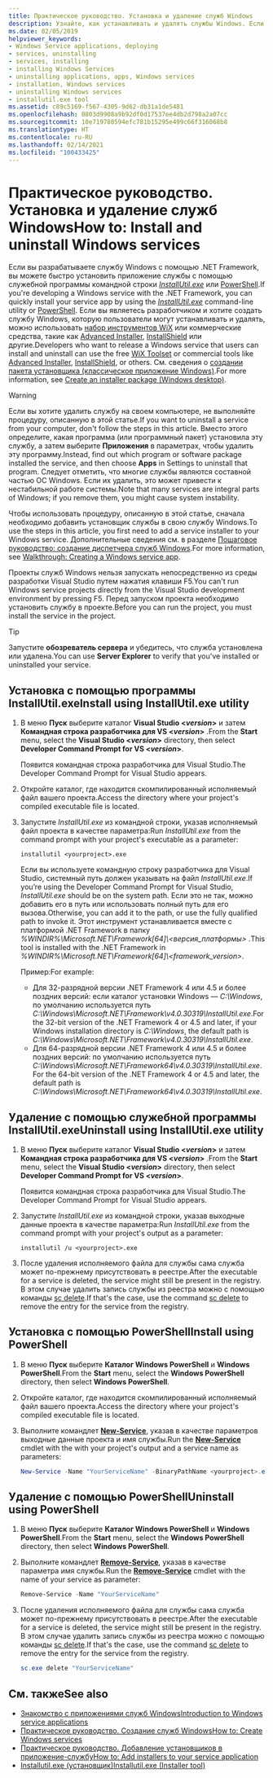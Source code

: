 ```yaml
---
title: Практическое руководство. Установка и удаление служб Windows
description: Узнайте, как устанавливать и удалять службы Windows. Если вы разрабатываете службу Windows с помощью .NET, можно использовать программу InstallUtil.exe или PowerShell.
ms.date: 02/05/2019
helpviewer_keywords:
- Windows Service applications, deploying
- services, uninstalling
- services, installing
- installing Windows Services
- uninstalling applications, apps, Windows services
- installation, Windows services
- uninstalling Windows services
- installutil.exe tool
ms.assetid: c89c5169-f567-4305-9d62-db31a1de5481
ms.openlocfilehash: 0803d9908a9b92df0d17537ee4db2d798a2a07cc
ms.sourcegitcommit: 10e719780594efc781b15295e499c66f316068b8
ms.translationtype: HT
ms.contentlocale: ru-RU
ms.lasthandoff: 02/14/2021
ms.locfileid: "100433425"
---
```

# <a name="how-to-install-and-uninstall-windows-services"></a><span data-ttu-id="c6ee5-104">Практическое руководство. Установка и удаление служб Windows</span><span class="sxs-lookup"><span data-stu-id="c6ee5-104">How to: Install and uninstall Windows services</span></span>

<span data-ttu-id="c6ee5-105">Если вы разрабатываете службу Windows с помощью .NET Framework, вы можете быстро установить приложение службы с помощью служебной программы командной строки [*InstallUtil.exe*](../tools/installutil-exe-installer-tool.md) или [PowerShell](/powershell/scripting/overview).</span><span class="sxs-lookup"><span data-stu-id="c6ee5-105">If you're developing a Windows service with the .NET Framework, you can quickly install your service app by using the [*InstallUtil.exe*](../tools/installutil-exe-installer-tool.md) command-line utility or [PowerShell](/powershell/scripting/overview).</span></span> <span data-ttu-id="c6ee5-106">Если вы являетесь разработчиком и хотите создать службу Windows, которую пользователи могут устанавливать и удалять, можно использовать [набор инструментов WiX](https://wixtoolset.org/) или коммерческие средства, такие как [Advanced Installer](https://www.advancedinstaller.com/), [InstallShield](https://www.revenera.com/install/products/installshield.html) или другие.</span><span class="sxs-lookup"><span data-stu-id="c6ee5-106">Developers who want to release a Windows service that users can install and uninstall can use the free [WiX Toolset](https://wixtoolset.org/) or commercial tools like [Advanced Installer](https://www.advancedinstaller.com/), [InstallShield](https://www.revenera.com/install/products/installshield.html), or others.</span></span> <span data-ttu-id="c6ee5-107">См. сведения о [создании пакета установщика (классическое приложение Windows)](/visualstudio/deployment/deploying-applications-services-and-components#create-an-installer-package-windows-desktop).</span><span class="sxs-lookup"><span data-stu-id="c6ee5-107">For more information, see [Create an installer package (Windows desktop)](/visualstudio/deployment/deploying-applications-services-and-components#create-an-installer-package-windows-desktop).</span></span>

> [!WARNING]
> <span data-ttu-id="c6ee5-108">Если вы хотите удалить службу на своем компьютере, не выполняйте процедуру, описанную в этой статье.</span><span class="sxs-lookup"><span data-stu-id="c6ee5-108">If you want to uninstall a service from your computer, don't follow the steps in this article.</span></span> <span data-ttu-id="c6ee5-109">Вместо этого определите, какая программа (или программный пакет) установила эту службу, а затем выберите **Приложения** в параметрах, чтобы удалить эту программу.</span><span class="sxs-lookup"><span data-stu-id="c6ee5-109">Instead, find out which program or software package installed the service, and then choose **Apps** in Settings to uninstall that program.</span></span> <span data-ttu-id="c6ee5-110">Следует отметить, что многие службы являются составной частью ОС Windows. Если их удалить, это может привести к нестабильной работе системы.</span><span class="sxs-lookup"><span data-stu-id="c6ee5-110">Note that many services are integral parts of Windows; if you remove them, you might cause system instability.</span></span>

<span data-ttu-id="c6ee5-111">Чтобы использовать процедуру, описанную в этой статье, сначала необходимо добавить установщик службы в свою службу Windows.</span><span class="sxs-lookup"><span data-stu-id="c6ee5-111">To use the steps in this article, you first need to add a service installer to your Windows service.</span></span> <span data-ttu-id="c6ee5-112">Дополнительные сведения см. в разделе [Пошаговое руководство: создание диспетчера служб Windows](walkthrough-creating-a-windows-service-application-in-the-component-designer.md).</span><span class="sxs-lookup"><span data-stu-id="c6ee5-112">For more information, see [Walkthrough: Creating a Windows service app](walkthrough-creating-a-windows-service-application-in-the-component-designer.md).</span></span>

<span data-ttu-id="c6ee5-113">Проекты служб Windows нельзя запускать непосредственно из среды разработки Visual Studio путем нажатия клавиши F5.</span><span class="sxs-lookup"><span data-stu-id="c6ee5-113">You can't run Windows service projects directly from the Visual Studio development environment by pressing F5.</span></span> <span data-ttu-id="c6ee5-114">Перед запуском проекта необходимо установить службу в проекте.</span><span class="sxs-lookup"><span data-stu-id="c6ee5-114">Before you can run the project, you must install the service in the project.</span></span>

> [!TIP]
> <span data-ttu-id="c6ee5-115">Запустите **обозреватель сервера** и убедитесь, что служба установлена или удалена.</span><span class="sxs-lookup"><span data-stu-id="c6ee5-115">You can use **Server Explorer** to verify that you've installed or uninstalled your service.</span></span>

## <a name="install-using-installutilexe-utility"></a><span data-ttu-id="c6ee5-116">Установка с помощью программы InstallUtil.exe</span><span class="sxs-lookup"><span data-stu-id="c6ee5-116">Install using InstallUtil.exe utility</span></span>

1. <span data-ttu-id="c6ee5-117">В меню **Пуск** выберите каталог **Visual Studio \<*version*>** и затем **Командная строка разработчика для VS \<*version*>** .</span><span class="sxs-lookup"><span data-stu-id="c6ee5-117">From the **Start** menu, select the **Visual Studio \<*version*>** directory, then select **Developer Command Prompt for VS \<*version*>**.</span></span>

     <span data-ttu-id="c6ee5-118">Появится командная строка разработчика для Visual Studio.</span><span class="sxs-lookup"><span data-stu-id="c6ee5-118">The Developer Command Prompt for Visual Studio appears.</span></span>

2. <span data-ttu-id="c6ee5-119">Откройте каталог, где находится скомпилированный исполняемый файл вашего проекта.</span><span class="sxs-lookup"><span data-stu-id="c6ee5-119">Access the directory where your project's compiled executable file is located.</span></span>

3. <span data-ttu-id="c6ee5-120">Запустите *InstallUtil.exe* из командной строки, указав исполняемый файл проекта в качестве параметра:</span><span class="sxs-lookup"><span data-stu-id="c6ee5-120">Run *InstallUtil.exe* from the command prompt with your project's executable as a parameter:</span></span>

    ```console
    installutil <yourproject>.exe
    ```

     <span data-ttu-id="c6ee5-121">Если вы используете командную строку разработчика для Visual Studio, системный путь должен указывать на файл *InstallUtil.exe*.</span><span class="sxs-lookup"><span data-stu-id="c6ee5-121">If you’re using the Developer Command Prompt for Visual Studio, *InstallUtil.exe* should be on the system path.</span></span> <span data-ttu-id="c6ee5-122">Если это не так, можно добавить его в путь или использовать полный путь для его вызова.</span><span class="sxs-lookup"><span data-stu-id="c6ee5-122">Otherwise, you can add it to the path, or use the fully qualified path to invoke it.</span></span> <span data-ttu-id="c6ee5-123">Этот инструмент устанавливается вместе с платформой .NET Framework в папку *%WINDIR%\Microsoft.NET\Framework[64]\\<версия_платформы\>* .</span><span class="sxs-lookup"><span data-stu-id="c6ee5-123">This tool is installed with the .NET Framework in *%WINDIR%\Microsoft.NET\Framework[64]\\<framework_version\>*.</span></span>

     <span data-ttu-id="c6ee5-124">Пример:</span><span class="sxs-lookup"><span data-stu-id="c6ee5-124">For example:</span></span>
     - <span data-ttu-id="c6ee5-125">Для 32-разрядной версии .NET Framework 4 или 4.5 и более поздних версий: если каталог установки Windows — *C:\Windows*, по умолчанию используется путь *C:\Windows\Microsoft.NET\Framework\v4.0.30319\InstallUtil.exe*.</span><span class="sxs-lookup"><span data-stu-id="c6ee5-125">For the 32-bit version of the .NET Framework 4 or 4.5 and later, if your Windows installation directory is *C:\Windows*, the default path is *C:\Windows\Microsoft.NET\Framework\v4.0.30319\InstallUtil.exe*.</span></span>
     - <span data-ttu-id="c6ee5-126">Для 64-разрядной версии .NET Framework 4 или 4.5 и более поздних версий: по умолчанию используется путь *C:\Windows\Microsoft.NET\Framework64\v4.0.30319\InstallUtil.exe*.</span><span class="sxs-lookup"><span data-stu-id="c6ee5-126">For the 64-bit version of the .NET Framework 4 or 4.5 and later, the default path is *C:\Windows\Microsoft.NET\Framework64\v4.0.30319\InstallUtil.exe*.</span></span>

## <a name="uninstall-using-installutilexe-utility"></a><span data-ttu-id="c6ee5-127">Удаление с помощью служебной программы InstallUtil.exe</span><span class="sxs-lookup"><span data-stu-id="c6ee5-127">Uninstall using InstallUtil.exe utility</span></span>

1. <span data-ttu-id="c6ee5-128">В меню **Пуск** выберите каталог **Visual Studio \<*version*>** и затем **Командная строка разработчика для VS \<*version*>** .</span><span class="sxs-lookup"><span data-stu-id="c6ee5-128">From the **Start** menu, select the **Visual Studio \<*version*>** directory, then select **Developer Command Prompt for VS \<*version*>**.</span></span>

     <span data-ttu-id="c6ee5-129">Появится командная строка разработчика для Visual Studio.</span><span class="sxs-lookup"><span data-stu-id="c6ee5-129">The Developer Command Prompt for Visual Studio appears.</span></span>

2. <span data-ttu-id="c6ee5-130">Запустите *InstallUtil.exe* из командной строки, указав выходные данные проекта в качестве параметра:</span><span class="sxs-lookup"><span data-stu-id="c6ee5-130">Run *InstallUtil.exe* from the command prompt with your project's output as a parameter:</span></span>

    ```console
    installutil /u <yourproject>.exe
    ```

3. <span data-ttu-id="c6ee5-131">После удаления исполняемого файла для службы сама служба может по-прежнему присутствовать в реестре.</span><span class="sxs-lookup"><span data-stu-id="c6ee5-131">After the executable for a service is deleted, the service might still be present in the registry.</span></span> <span data-ttu-id="c6ee5-132">В этом случае удалить запись службы из реестра можно с помощью команды [sc delete](/windows-server/administration/windows-commands/sc-delete).</span><span class="sxs-lookup"><span data-stu-id="c6ee5-132">If that's the case, use the command [sc delete](/windows-server/administration/windows-commands/sc-delete) to remove the entry for the service from the registry.</span></span>

## <a name="install-using-powershell"></a><span data-ttu-id="c6ee5-133">Установка с помощью PowerShell</span><span class="sxs-lookup"><span data-stu-id="c6ee5-133">Install using PowerShell</span></span>

1. <span data-ttu-id="c6ee5-134">В меню **Пуск** выберите **Каталог Windows PowerShell** и **Windows PowerShell**.</span><span class="sxs-lookup"><span data-stu-id="c6ee5-134">From the **Start** menu, select the **Windows PowerShell** directory, then select **Windows PowerShell**.</span></span>

2. <span data-ttu-id="c6ee5-135">Откройте каталог, где находится скомпилированный исполняемый файл вашего проекта.</span><span class="sxs-lookup"><span data-stu-id="c6ee5-135">Access the directory where your project's compiled executable file is located.</span></span>

3. <span data-ttu-id="c6ee5-136">Выполните командлет [**New-Service**](/powershell/module/microsoft.powershell.management/new-service), указав в качестве параметров выходные данные проекта и имя службы.</span><span class="sxs-lookup"><span data-stu-id="c6ee5-136">Run the [**New-Service**](/powershell/module/microsoft.powershell.management/new-service) cmdlet with the with your project's output and a service name as parameters:</span></span>

    ```powershell
    New-Service -Name "YourServiceName" -BinaryPathName <yourproject>.exe
    ```

## <a name="uninstall-using-powershell"></a><span data-ttu-id="c6ee5-137">Удаление с помощью PowerShell</span><span class="sxs-lookup"><span data-stu-id="c6ee5-137">Uninstall using PowerShell</span></span>

1. <span data-ttu-id="c6ee5-138">В меню **Пуск** выберите **Каталог Windows PowerShell** и **Windows PowerShell**.</span><span class="sxs-lookup"><span data-stu-id="c6ee5-138">From the **Start** menu, select the **Windows PowerShell** directory, then select **Windows PowerShell**.</span></span>

2. <span data-ttu-id="c6ee5-139">Выполните командлет [**Remove-Service**](/powershell/module/microsoft.powershell.management/remove-service), указав в качестве параметра имя службы.</span><span class="sxs-lookup"><span data-stu-id="c6ee5-139">Run the [**Remove-Service**](/powershell/module/microsoft.powershell.management/remove-service) cmdlet with the name of your service as parameter:</span></span>

    ```powershell
    Remove-Service -Name "YourServiceName"
    ```

3. <span data-ttu-id="c6ee5-140">После удаления исполняемого файла для службы сама служба может по-прежнему присутствовать в реестре.</span><span class="sxs-lookup"><span data-stu-id="c6ee5-140">After the executable for a service is deleted, the service might still be present in the registry.</span></span> <span data-ttu-id="c6ee5-141">В этом случае удалить запись службы из реестра можно с помощью команды [sc delete](/windows-server/administration/windows-commands/sc-delete).</span><span class="sxs-lookup"><span data-stu-id="c6ee5-141">If that's the case, use the command [sc delete](/windows-server/administration/windows-commands/sc-delete) to remove the entry for the service from the registry.</span></span>

    ```powershell
    sc.exe delete "YourServiceName"
    ```

## <a name="see-also"></a><span data-ttu-id="c6ee5-142">См. также</span><span class="sxs-lookup"><span data-stu-id="c6ee5-142">See also</span></span>

- [<span data-ttu-id="c6ee5-143">Знакомство с приложениями служб Windows</span><span class="sxs-lookup"><span data-stu-id="c6ee5-143">Introduction to Windows service applications</span></span>](introduction-to-windows-service-applications.md)
- [<span data-ttu-id="c6ee5-144">Практическое руководство. Создание служб Windows</span><span class="sxs-lookup"><span data-stu-id="c6ee5-144">How to: Create Windows services</span></span>](how-to-create-windows-services.md)
- [<span data-ttu-id="c6ee5-145">Практическое руководство. Добавление установщиков в приложение-службу</span><span class="sxs-lookup"><span data-stu-id="c6ee5-145">How to: Add installers to your service application</span></span>](how-to-add-installers-to-your-service-application.md)
- [<span data-ttu-id="c6ee5-146">Installutil.exe (установщик)</span><span class="sxs-lookup"><span data-stu-id="c6ee5-146">Installutil.exe (Installer tool)</span></span>](../tools/installutil-exe-installer-tool.md)
